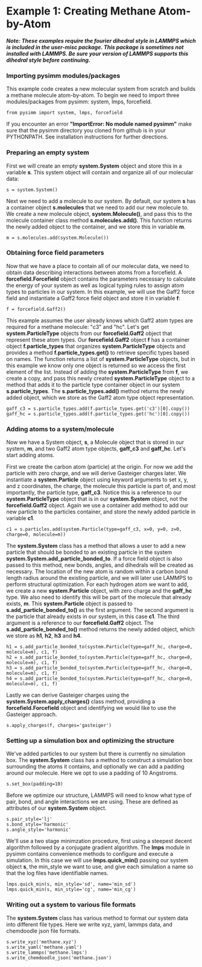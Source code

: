 Example 1: Creating Methane Atom-by-Atom
========================================

__*Note: These examples require the fourier dihedral style in LAMMPS which is included in the user-misc package. This package is sometimes not installed with LAMMPS. Be sure your version of LAMMPS supports this dihedral style before continuing.*__

### Importing pysimm modules/packages

This example code creates a new molecular system from scratch and builds a methane molecule atom-by-atom. To begin we need to import three modules/packages from pysimm: system, lmps, forcefield.

`from pysimm import system, lmps, forcefield`

If you encounter an error **"ImportError: No module named pysimm"** make sure that the pysimm directory you cloned from github is in your PYTHONPATH. See installation instructions for further directions.

### Preparing an empty system

First we will create an empty **system.System** object and store this in a variable **s**. This system object will contain and organize all of our molecular data:

`s = system.System()`

Next we need to add a molecule to our system. By default, our system **s** has a container object **s.molecules** that we need to add our new molecule to. We create a new molecule object, **system.Molecule()**, and pass this to the molecule container class method **s.molecules.add()**. This function returns the newly added object to the container, and we store this in variable **m**.

`m = s.molecules.add(system.Molecule())`

### Obtaining force field parameters

Now that we have a place to contain all of our molecular data, we need to obtain data describing interactions between atoms from a forcefield. A **forcefield.Forcefield** object contains the parameters necessary to calculate the energy of your system as well as logical typing rules to assign atom types to particles in our system. In this example, we will use the Gaff2 force field and instantiate a Gaff2 force field object and store it in variable **f**:

`f = forcefield.Gaff2()`

This example assumes the user already knows which Gaff2 atom types are required for a methane molecule: "c3" and "hc". Let's get **system.ParticleType** objects from our **forcefield.Gaff2** object that represent these atom types. Our **forcefield.Gaff2** object **f** has a container object **f.particle_types** that organizes **system.ParticleType** objects and provides a method **f.particle_types.get()** to retrieve specific types based on names. The function returns a list of **system.ParticleType** objects, but in this example we know only one object is returned so we access the first element of the list. Instead of adding the **system.ParticleType** from **f**, we create a copy, and pass this newly created **system.ParticleType** object to a method that adds it to the particle type container object in our system **s.particle_types**. The **s.particle_types.add()** method returns the newly added object, which we store as the Gaff2 atom type object representation.

```
gaff_c3 = s.particle_types.add(f.particle_types.get('c3')[0].copy())
gaff_hc = s.particle_types.add(f.particle_types.get('hc')[0].copy())
```

### Adding atoms to a system/molecule

Now we have a System object, **s**, a Molecule object that is stored in our system, **m**, and two Gaff2 atom type objects, **gaff_c3** and **gaff_hc**. Let's start adding atoms.

First we create the carbon atom (particle) at the origin. For now we add the particle with zero charge, and we will derive Gasteiger charges later. We instantiate a **system.Particle** object using keyword arguments to set x, y, and z coordinates, the charge, the molecule this particle is part of, and most importantly, the particle type, **gaff_c3**. Notice this is a reference to our **system.ParticleType** object that is in our **system.System** object, not the **forcefield.Gaff2** object. Again we use a container add method to add our new particle to the particles container, and store the newly added particle in variable **c1**.

`c1 = s.particles.add(system.Particle(type=gaff_c3, x=0, y=0, z=0, charge=0, molecule=m))`

The **system.System** class has a method that allows a user to add a new particle that should be bonded to an existing particle in the system **system.System.add_particle_bonded_to**. If a force field object is also passed to this method, new bonds, angles, and dihedrals will be created as necessary. The location of the new atom is random within a carbon bond length radius around the existing particle, and we will later use LAMMPS to perform structural optimization. For each hydrogen atom we want to add, we create a new **system.Particle** object, with zero charge and the **gaff_hc** type. We also need to identify this will be part of the molecule that already exists, **m**. This **system.Particle** object is passed to **s.add_particle_bonded_to()** as the first argument. The second argument is the particle that already exists in our system, in this case **c1**. The third argument is a reference to our **forcefield.Gaff2** object. The **s.add_particle_bonded_to()** method returns the newly added object, which we store as **h1**, **h2**, **h3** and **h4**.

```
h1 = s.add_particle_bonded_to(system.Particle(type=gaff_hc, charge=0, molecule=m), c1, f)
h2 = s.add_particle_bonded_to(system.Particle(type=gaff_hc, charge=0, molecule=m), c1, f)
h3 = s.add_particle_bonded_to(system.Particle(type=gaff_hc, charge=0, molecule=m), c1, f)
h4 = s.add_particle_bonded_to(system.Particle(type=gaff_hc, charge=0, molecule=m), c1, f)
```

Lastly we can derive Gasteiger charges using the **system.System.apply_charges()** class method, providing a **forcefield.Forcefield** object and identifying we would like to use the Gasteiger approach.

`s.apply_charges(f, charges='gasteiger')`

### Setting up a simulation box and optimizing the structure

We've added particles to our system but there is currently no simulation box. The **system.System** class has a method to construct a simulation box surrounding the atoms it contains, and optionally we can add a padding around our molecule. Here we opt to use a padding of 10 Angstroms.

`s.set_box(padding=10)`

Before we optimize our structure, LAMMPS will need to know what type of pair, bond, and angle interactions we are using. These are defined as attributes of our **system.System** object.

```
s.pair_style='lj'
s.bond_style='harmonic'
s.angle_style='harmonic'
```

We'll use a two stage minimzation procedure, first using a steepest decent algorithm followed by a conjugate gradient algorithm. The **lmps** module in pysimm contains convenience methods to configure and execute a simulation. In this case we will use **lmps.quick_min()** passing our system object **s**, the min_style we want to use, and give each simulation a name so that the log files have identifiable names.

```
lmps.quick_min(s, min_style='sd', name='min_sd')
lmps.quick_min(s, min_style='cg', name='min_cg')
```

### Writing out a system to various file formats

The **system.System** class has various method to format our system data into different file types. Here we write xyz, yaml, lammps data, and chemdoodle json file formats.

```
s.write_xyz('methane.xyz')
s.write_yaml('methane.yaml')
s.write_lammps('methane.lmps')
s.write_chemdoodle_json('methane.json')
```